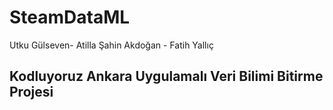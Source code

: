 # SteamDataML
Utku Gülseven- Atilla Şahin Akdoğan - Fatih Yallıç

##  Kodluyoruz Ankara Uygulamalı Veri Bilimi Bitirme Projesi
